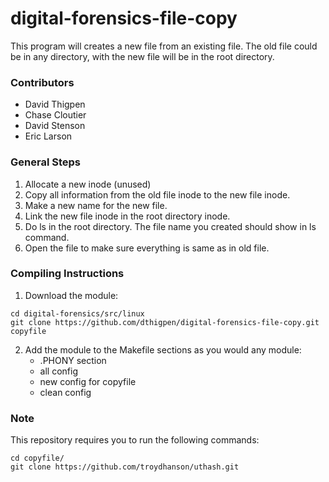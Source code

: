 # digital-forensics-file-copy
This program will creates a new file from an existing file.  The old file could be in any directory, with the new file will be in the root directory.

### Contributors
* David Thigpen 
* Chase Cloutier
* David Stenson
* Eric Larson

### General Steps
1. Allocate a new inode (unused)
2. Copy all information from the old file inode to the new file inode.
3. Make a new name for the new file.
4. Link the new file  inode in the root directory inode.
5. Do ls in the root directory.  The file name you created should show in ls command.
6. Open the file to make sure everything is same as in old file. 

### Compiling Instructions
1. Download  the module:
```
cd digital-forensics/src/linux
git clone https://github.com/dthigpen/digital-forensics-file-copy.git copyfile
```
2. Add the module to the Makefile sections as you would any module:
	- .PHONY section
	- all config
	- new config for copyfile
	- clean config

### Note
This repository requires you to run the following commands:
```
cd copyfile/
git clone https://github.com/troydhanson/uthash.git
```
